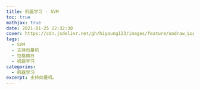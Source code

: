 ```yaml
---
title: 机器学习 - SVM
toc: true
mathjax: true
date: 2021-01-25 22:32:30
cover: https://cdn.jsdelivr.net/gh/hiyoung123/images/feature/undraw_Logo_design_re_gfu6.svg
tags:
  - SVM
  - 支持向量机
  - 拉格朗日
  - 机器学习
categories:
  - 机器学习
excerpt: 支持向量机。
---
```


